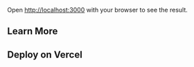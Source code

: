 Open [http://localhost:3000](http://localhost:3000) with your browser to see the result.


## Learn More


## Deploy on Vercel

